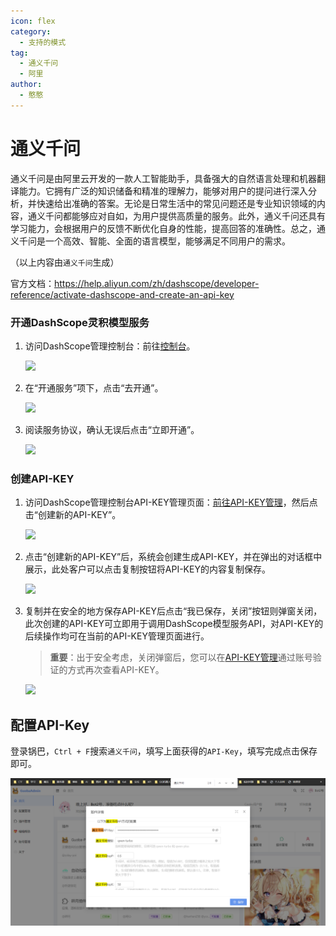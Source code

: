 ```yaml
---
icon: flex
category:
  - 支持的模式
tag:
  - 通义千问
  - 阿里
author:
  - 憨憨
---
```


# 通义千问

通义千问是由阿里云开发的一款人工智能助手，具备强大的自然语言处理和机器翻译能力。它拥有广泛的知识储备和精准的理解力，能够对用户的提问进行深入分析，并快速给出准确的答案。无论是日常生活中的常见问题还是专业知识领域的内容，通义千问都能够应对自如，为用户提供高质量的服务。此外，通义千问还具有学习能力，会根据用户的反馈不断优化自身的性能，提高回答的准确性。总之，通义千问是一个高效、智能、全面的语言模型，能够满足不同用户的需求。

（以上内容由`通义千问`生成）



官方文档：https://help.aliyun.com/zh/dashscope/developer-reference/activate-dashscope-and-create-an-api-key

### 开通DashScope灵积模型服务

1. 访问DashScope管理控制台：前往[控制台](https://dashscope.console.aliyun.com/overview)。

   ![](https://help-static-aliyun-doc.aliyuncs.com/assets/img/zh-CN/4142004961/p716185.png)

2. 在“开通服务”项下，点击“去开通”。

   ![](https://help-static-aliyun-doc.aliyuncs.com/assets/img/zh-CN/4142004961/p716184.png)

3. 阅读服务协议，确认无误后点击“立即开通”。

   ![](https://help-static-aliyun-doc.aliyuncs.com/assets/img/zh-CN/6076253861/p668231.png)

### 创建API-KEY

1. 访问DashScope管理控制台API-KEY管理页面：[前往API-KEY管理](https://dashscope.console.aliyun.com/api-key_management)，然后点击“创建新的API-KEY”。

   ![](https://help-static-aliyun-doc.aliyuncs.com/assets/img/zh-CN/3356461961/p704082.jpg)

2. 点击“创建新的API-KEY”后，系统会创建生成API-KEY，并在弹出的对话框中展示，此处客户可以点击复制按钮将API-KEY的内容复制保存。

   ![](https://help-static-aliyun-doc.aliyuncs.com/assets/img/zh-CN/6076253861/p668235.png)

3. 复制并在安全的地方保存API-KEY后点击“我已保存，关闭”按钮则弹窗关闭，此次创建的API-KEY可立即用于调用DashScope模型服务API，对API-KEY的后续操作均可在当前的API-KEY管理页面进行。

   > **重要**：出于安全考虑，关闭弹窗后，您可以在[API-KEY管理](https://dashscope.console.aliyun.com/api-key_management)通过账号验证的方式再次查看API-KEY。

   ![](https://help-static-aliyun-doc.aliyuncs.com/assets/img/zh-CN/2356461961/p704083.jpg)

## 配置API-Key

登录锅巴，`Ctrl + F`搜索`通义千问`，填写上面获得的`API-Key`，填写完成点击保存即可。

![](../../guide/image/SetQianWen.png)
